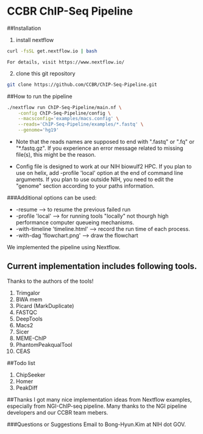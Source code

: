 # CCBR ChIP-Seq Pipeline


##Installation

1. install nextflow
```bash
curl -fsSL get.nextflow.io | bash
```
	For details, visit https://www.nextflow.io/

2. clone this git repository
```bash
git clone https://github.com/CCBR/ChIP-Seq-Pipeline.git
```

##How to run the pipeline

```bash
./nextflow run ChIP-Seq-Pipeline/main.nf \
	-config ChIP-Seq-Pipeline/config \
	--macsconfig='examples/macs.config' \
	--reads='ChIP-Seq-Pipeline/examples/*.fastq' \
	--genome='hg19'
```
	
* Note that the reads names are supposed to end with ".fastq" or ".fq" or "*.fastq.gz".
If you experience an error message related to missing file(s), this might be the reason.

* Config file is designed to work at our NIH biowulf2 HPC. If you plan to use on helix, add -profile 'local' option at the end of command line arguments. If you plan to use outside NIH, you need to edit the "genome" section according to your paths information.



###Additional options can be used: 
* -resume                         --> to resume the previous failed run
* -profile 'local'                --> for running tools "locally" not thourgh high performance computer queueing mechanisms.
* -with-timeline 'timeline.html'  --> record the run time of each process.
* -with-dag 'flowchart.png'       --> draw the flowchart

We implemented the pipeline using Nextflow.


## Current implementation includes following tools.
Thanks to the authors of the tools!

1. Trimgalor
2. BWA mem
3. Picard (MarkDuplicate)
4. FASTQC
5. DeepTools
6. Macs2
7. Sicer
8. MEME-ChIP
9. PhantomPeakqualTool
10. CEAS


##Todo list

1. ChipSeeker
2. Homer
3. PeakDiff

##Thanks
I got many nice implementation ideas from Nextflow examples, especially from NGI-ChIP-seq pipeline.
Many thanks to the NGI pipeline developers and our CCBR team mebers.


###Questions or Suggestions
Email to Bong-Hyun.Kim at NIH dot GOV.

